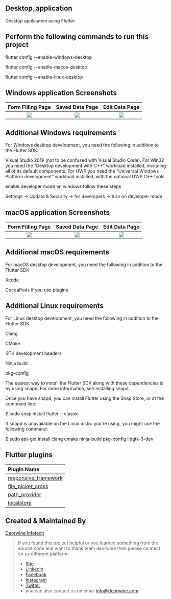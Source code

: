 ## Desktop_application

Desktop application using Flutter.

## Perform the following commands to run this project

flutter config --enable-windows-desktop

flutter config --enable-macos-desktop

flutter config --enable-linux-desktop



## Windows application Screenshots
  Form Filling Page                 |   Saved Data Page        |  Edit Data Page 
:-------------------------:|:-------------------------:|:-------------------------:|
![](https://user-images.githubusercontent.com/75465325/126742412-f87866fe-4ded-4291-a762-7ff2d9a88eac.png)|![](https://user-images.githubusercontent.com/75465325/126742446-ed54bece-a943-4150-8de5-3b53733705f3.png)|![](https://user-images.githubusercontent.com/75465325/126742461-a9dbf924-48fe-49fd-a307-730a83b9f896.png)|

## Additional Windows requirements

For Windows desktop development, you need the following in addition to the Flutter SDK:

  Visual Studio 2019 (not to be confused with Visual Studio Code). For Win32 you need the “Desktop development with C++” workload installed, including all of its     default components. For UWP you need the “Universal Windows Platform development” workload installed, with the optional UWP C++ tools.


enable developer mode on windows follow these steps

Settings -> Update & Security -> for developers -> turn on developer mode



## macOS application Screenshots
  Form Filling Page                 |   Saved Data Page        |  Edit Data Page 
:-------------------------:|:-------------------------:|:-------------------------:|
![](https://user-images.githubusercontent.com/75465325/126618681-f6b4aaf0-4161-44f2-a1f2-6d5ba237beb4.png)|![](https://user-images.githubusercontent.com/75465325/126618600-8c86f9fa-5eb4-4327-b29c-72e821489373.png)|![](https://user-images.githubusercontent.com/75465325/126618505-de81313f-feef-49b1-a3a2-b12a91b29275.png)|



## Additional macOS requirements

For macOS desktop development, you need the following in addition to the Flutter SDK:

  Xcode
  
  CocoaPods if you use plugins
  
  
## Additional Linux requirements

For Linux desktop development, you need the following in addition to the Flutter SDK:

  Clang
  
  CMake
  
  GTK development headers
  
  Ninja build
  
  pkg-config
  
The easiest way to install the Flutter SDK along with these dependencies is by using snapd. For more information, see Installing snapd.

Once you have snapd, you can install Flutter using the Snap Store, or at the command line:
  
  $ sudo snap install flutter --classic
  
If snapd is unavailable on the Linux distro you’re using, you might use the following command:

 $ sudo apt-get install clang cmake ninja-build pkg-config libgtk-3-dev

## Flutter plugins
Plugin Name        | 
:-------------------------|
|[responsive_framework](https://pub.dev/packages/responsive_framework)|
|[file_picker_cross](https://pub.dev/packages/file_picker_cross) |
|[path_provider](https://pub.dev/packages/path_provider) |
|[localstore](https://pub.dev/packages/localstore)|





## Created & Maintained By

[Deorwine Infotech](https://deorwine.com/)

 
 
 
 

> If you found this project helpful or you learned something from the source code and want to thank team deorwine then please connect on us different platform:
>  * [Site](https://deorwine.com/)
>  * [Linkedin](https://www.linkedin.com/company/deorwine-infotech)
>  * [Facebook](https://www.facebook.com/deorinfo/)
>  * [Instagram](https://www.instagram.com/deorwine_infotech/)
>  * [Twitter ](https://twitter.com/DeorwineI)
>  * you can also contact us on email info@deorwine.com 
















